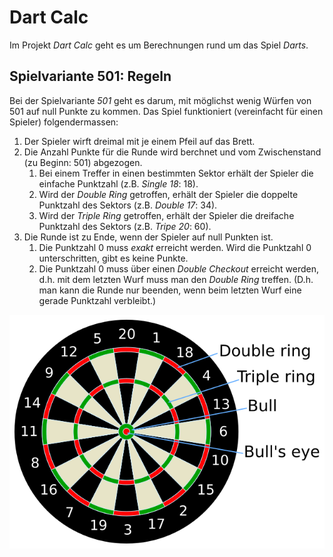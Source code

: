 # Dart Calc

Im Projekt _Dart Calc_ geht es um Berechnungen rund um das Spiel _Darts_.

## Spielvariante 501: Regeln

Bei der Spielvariante _501_ geht es darum, mit möglichst wenig Würfen von 501
auf null Punkte zu kommen. Das Spiel funktioniert (vereinfacht für einen
Spieler) folgendermassen:

1. Der Spieler wirft dreimal mit je einem Pfeil auf das Brett.
2. Die Anzahl Punkte für die Runde wird berchnet und vom Zwischenstand (zu
   Beginn: 501) abgezogen.
    1. Bei einem Treffer in einen bestimmten Sektor erhält der Spieler die
       einfache Punktzahl (z.B. _Single 18_: 18).
    2. Wird der _Double Ring_ getroffen, erhält der Spieler die doppelte
       Punktzahl des Sektors (z.B. _Double 17_: 34).
    3. Wird der _Triple Ring_ getroffen, erhält der Spieler die dreifache
       Punktzahl des Sektors (z.B. _Tripe 20_: 60).
3. Die Runde ist zu Ende, wenn der Spieler auf null Punkten ist.
    1. Die Punktzahl 0 muss _exakt_ erreicht werden. Wird die Punktzahl 0
       unterschritten, gibt es keine Punkte.
    2. Die Punktzahl 0 muss über einen _Double Checkout_ erreicht werden, d.h.
       mit dem letzten Wurf muss man den _Double Ring_ treffen. (D.h. man kann
       die Runde nur beenden, wenn beim letzten Wurf eine gerade Punktzahl
       verbleibt.)

![Ein Dartsbrett](dartboard.png)
